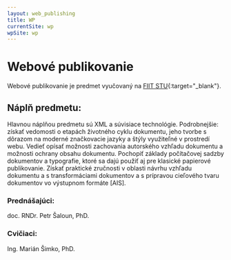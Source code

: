 ```yaml
---
layout: web_publishing
title: WP
currentSite: wp
wpSite: wp
---
```


# Webové publikovanie

Webové publikovanie je predmet vyučovaný na [FIIT STU][fiit]{:target="_blank"}.

## Náplň predmetu:
Hlavnou náplňou predmetu sú XML a súvisiace technológie. Podrobnejšie: získať vedomosti o etapách životného cyklu dokumentu, jeho tvorbe s dôrazom na moderné značkovacie jazyky a štýly využiteľné v prostredí webu. Vedieť opísať možnosti zachovania autorského vzhľadu dokumentu a možnosti ochrany obsahu dokumentu. Pochopiť základy počítačovej sadzby dokumentov a typografie, ktoré sa dajú použiť aj pre klasické papierové publikovanie. Získať praktické zručnosti v oblasti návrhu vzhľadu dokumentu a s transformáciami dokumentov a s prípravou cieľového tvaru dokumentov vo výstupnom formáte [AIS].

### Prednášajúci:
doc. RNDr. Petr Šaloun, PhD.

### Cvičiaci:
Ing. Marián Šimko, PhD. 


[fiit]: http://www.fiit.stuba.sk/
